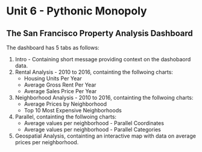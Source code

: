 # Unit 6 - Pythonic Monopoly

## The San Francisco Property Analysis Dashboard

The dashboard has 5 tabs as follows:
1) Intro - Containing short message providing context on the dashobaord data.
2) Rental Analysis - 2010 to 2016, containting the follwoing charts:
    - Housing Units Per Year
    - Average Gross Rent Per Year
    - Average Sales Price Per Year
3) Neighborhood Analysis - 2010 to 2016, containting the follwoing charts:
    - Average Prices by Neighborhood
    - Top 10 Most Expensive Neighborhoods
4) Parallel, containting the follwoing charts:
    - Average values per neighborhood - Parallel Coordinates
    - Average values per neighborhood - Parallel Categories 
5) Geospatial Analysis, containting an interactive map with data on average prices per neighborhood. 

